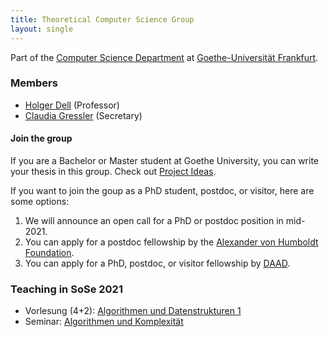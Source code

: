 ```yaml
---
title: Theoretical Computer Science Group
layout: single
---
```

Part of the [Computer Science Department](https://www.cs.uni-frankfurt.de) at [Goethe-Universität Frankfurt](https://www.uni-frankfurt.de).

### Members
- [Holger Dell](/~dell) (Professor)
- [Claudia Gressler](https://www.ae.cs.uni-frankfurt.de/staff/claudia_gressler.html) (Secretary)

#### Join the group
If you are a Bachelor or Master student at Goethe University, you can write your thesis in this group. Check out [Project Ideas](/teaching/project-ideas/).

If you want to join the goup as a PhD student, postdoc, or visitor, here are some options:
1) We will announce an open call for a PhD or postdoc position in mid-2021.
2) You can apply for a postdoc fellowship by the [Alexander von Humboldt Foundation](https://www.humboldt-foundation.de/en/apply/sponsorship-programmes/humboldt-research-fellowship).
3) You can apply for a PhD, postdoc, or visitor fellowship by [DAAD](https://www2.daad.de/deutschland/stipendium/datenbank/en/21148-scholarship-database/).

### Teaching in SoSe 2021

- Vorlesung (4+2): [Algorithmen und Datenstrukturen 1](teaching/summer21/algo1)
- Seminar: [Algorithmen und Komplexität](teaching/summer21/seminar)
